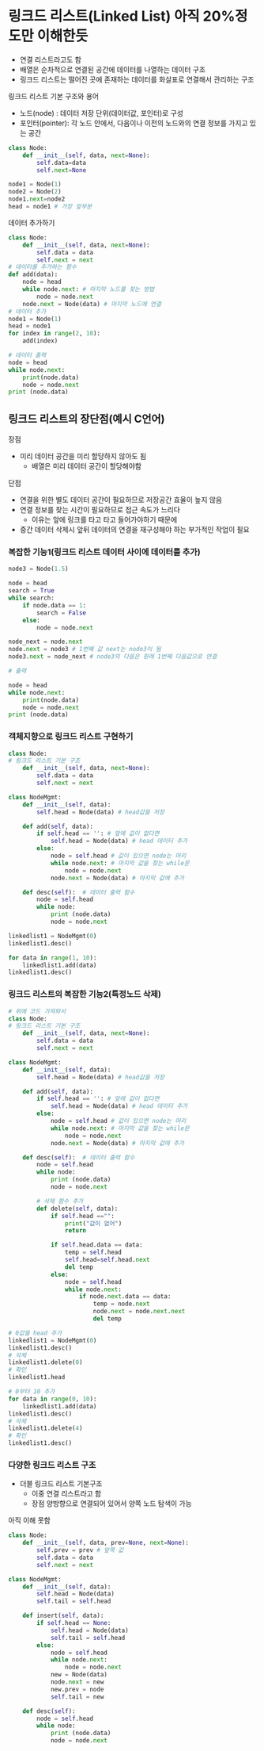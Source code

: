# 링크드 리스트(Linked List) 아직 20%정도만 이해한듯

- 연결 리스트라고도 함
- 배열은 순차적으로 연결된 공간에 데이터를 나열하는 데이터 구조
- 링크드 리스트는 떨어진 곳에 존재하는 데이터를 화살표로 연결해서 관리하는 구조

링크드 리스트 기본 구조와 용어

- 노드(node) : 데이터 저장 단위(데이터값, 포인터)로 구성
- 포인터(pointer): 각 노드 안에서, 다음이나 이전의 노드와의 연결 정보를 가지고 있는 공간

```python
class Node:
	def __init__(self, data, next=None):
		self.data=data
		self.next=None

node1 = Node(1)
node2 = Node(2)
node1.next=node2
head = node1 # 가장 앞부분
```

데이터 추가하기

```python
class Node:
    def __init__(self, data, next=None):
        self.data = data
        self.next = next
# 데이터를 추가하는 함수
def add(data):
    node = head
    while node.next: # 마지막 노드를 찾는 방법
        node = node.next
    node.next = Node(data) # 마지막 노드에 연결
# 데이터 추가
node1 = Node(1)
head = node1
for index in range(2, 10):
    add(index)

# 데이터 출력
node = head
while node.next:
    print(node.data)
    node = node.next
print (node.data)
```

## 링크드 리스트의 장단점(예시 C언어)

장점

- 미리 데이터 공간을 미리 할당하지 않아도 됨
  - 배열은 미리 데이터 공간이 할당해야함

단점

- 연결을 위한 별도 데이터 공간이 필요하므로 저장공간 효율이 높지 않음
- 연결 정보를 찾는 시간이 필요하므로 접근 속도가 느리다
  - 이유는 앞에 링크를 타고 타고 들어가야하기 때문에
- 중간 데이터 삭제시 앞뒤 데이터의 연결을 재구성해야 하는 부가적인 작업이 필요

### 복잡한 기능1(링크드 리스트 데이터 사이에 데이터를 추가)

```python
node3 = Node(1.5)

node = head
search = True
while search:
    if node.data == 1:
        search = False
    else:
        node = node.next

node_next = node.next
node.next = node3 # 1번째 값 next는 node3이 됨
node3.next = node_next # node3의 다음은 원래 1번째 다음값으로 연결

# 출력

node = head
while node.next:
    print(node.data)
    node = node.next
print (node.data)
```

### 객체지향으로 링크드 리스트 구현하기

```python
class Node:
# 링크드 리스트 기본 구조
    def __init__(self, data, next=None):
        self.data = data
        self.next = next

class NodeMgmt:
    def __init__(self, data):
        self.head = Node(data) # head값을 저장

    def add(self, data):
        if self.head == '': # 앞에 값이 없다면
            self.head = Node(data) # head 데이터 추가
        else:
            node = self.head # 값이 있으면 node는 머리
            while node.next: # 마지막 값을 찾는 while문
                node = node.next
            node.next = Node(data) # 마지막 값에 추가

    def desc(self):  # 데이터 출력 함수
        node = self.head
        while node:
            print (node.data)
            node = node.next

linkedlist1 = NodeMgmt(0)
linkedlist1.desc()

for data in range(1, 10):
    linkedlist1.add(data)
linkedlist1.desc()

```

### 링크드 리스트의 복잡한 기능2(특정노드 삭제)

```python
# 위에 코드 가져와서
class Node:
# 링크드 리스트 기본 구조
    def __init__(self, data, next=None):
        self.data = data
        self.next = next

class NodeMgmt:
    def __init__(self, data):
        self.head = Node(data) # head값을 저장

    def add(self, data):
        if self.head == '': # 앞에 값이 없다면
            self.head = Node(data) # head 데이터 추가
        else:
            node = self.head # 값이 있으면 node는 머리
            while node.next: # 마지막 값을 찾는 while문
                node = node.next
            node.next = Node(data) # 마지막 값에 추가

    def desc(self):  # 데이터 출력 함수
        node = self.head
        while node:
            print (node.data)
            node = node.next

		# 삭제 함수 추가
		def delete(self, data):
			if self.head =="":
				print("값이 없어")
				return

			if self.head.data == data:
				temp = self.head
				self.head=self.head.next
				del temp
			else:
				node = self.head
				while node.next:
					if node.next.data == data:
						temp = node.next
						node.next = node.next.next
						del temp

# 0값을 head 추가
linkedlist1 = NodeMgmt(0)
linkedlist1.desc()
# 삭제
linkedlist1.delete(0)
# 확인
linkedlist1.head

# 0부터 10 추가
for data in range(0, 10):
    linkedlist1.add(data)
linkedlist1.desc()
# 삭제
linkedlist1.delete(4)
# 확인
linkedlist1.desc()

```

### 다양한 링크드 리스트 구조

- 더블 링크드 리스트 기본구조
  - 이중 연결 리스트라고 함
  - 장점 양방향으로 연결되어 있어서 양쪽 노드 탐색이 가능

아직 이해 못함

```python
class Node:
    def __init__(self, data, prev=None, next=None):
        self.prev = prev # 앞쪽 값
        self.data = data
        self.next = next

class NodeMgmt:
    def __init__(self, data):
        self.head = Node(data)
        self.tail = self.head

    def insert(self, data):
        if self.head == None:
            self.head = Node(data)
            self.tail = self.head
        else:
            node = self.head
            while node.next:
                node = node.next
            new = Node(data)
            node.next = new
            new.prev = node
            self.tail = new

    def desc(self):
        node = self.head
        while node:
            print (node.data)
            node = node.next
```

